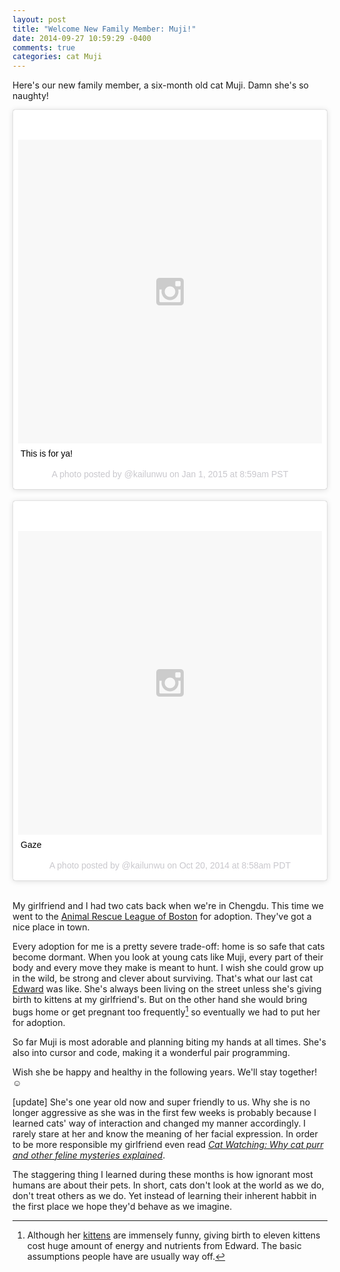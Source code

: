 ```yaml
---
layout: post
title: "Welcome New Family Member: Muji!"
date: 2014-09-27 10:59:29 -0400
comments: true
categories: cat Muji
---
```


Here's our new family member, a six-month old cat Muji. Damn she's so naughty!

<blockquote class="instagram-media" data-instgrm-captioned data-instgrm-version="4" style=" background:#FFF; border:0; border-radius:3px; box-shadow:0 0 1px 0 rgba(0,0,0,0.5),0 1px 10px 0 rgba(0,0,0,0.15); margin: 1px; max-width:658px; padding:0; width:99.375%; width:-webkit-calc(100% - 2px); width:calc(100% - 2px);"><div style="padding:8px;"> <div style=" background:#F8F8F8; line-height:0; margin-top:40px; padding:50% 0; text-align:center; width:100%;"> <div style=" background:url(data:image/png;base64,iVBORw0KGgoAAAANSUhEUgAAACwAAAAsCAMAAAApWqozAAAAGFBMVEUiIiI9PT0eHh4gIB4hIBkcHBwcHBwcHBydr+JQAAAACHRSTlMABA4YHyQsM5jtaMwAAADfSURBVDjL7ZVBEgMhCAQBAf//42xcNbpAqakcM0ftUmFAAIBE81IqBJdS3lS6zs3bIpB9WED3YYXFPmHRfT8sgyrCP1x8uEUxLMzNWElFOYCV6mHWWwMzdPEKHlhLw7NWJqkHc4uIZphavDzA2JPzUDsBZziNae2S6owH8xPmX8G7zzgKEOPUoYHvGz1TBCxMkd3kwNVbU0gKHkx+iZILf77IofhrY1nYFnB/lQPb79drWOyJVa/DAvg9B/rLB4cC+Nqgdz/TvBbBnr6GBReqn/nRmDgaQEej7WhonozjF+Y2I/fZou/qAAAAAElFTkSuQmCC); display:block; height:44px; margin:0 auto -44px; position:relative; top:-22px; width:44px;"></div></div> <p style=" margin:8px 0 0 0; padding:0 4px;"> <a href="https://instagram.com/p/xUaSawPQBx/" style=" color:#000; font-family:Arial,sans-serif; font-size:14px; font-style:normal; font-weight:normal; line-height:17px; text-decoration:none; word-wrap:break-word;" target="_top">This is for ya!</a></p> <p style=" color:#c9c8cd; font-family:Arial,sans-serif; font-size:14px; line-height:17px; margin-bottom:0; margin-top:8px; overflow:hidden; padding:8px 0 7px; text-align:center; text-overflow:ellipsis; white-space:nowrap;">A photo posted by @kailunwu on <time style=" font-family:Arial,sans-serif; font-size:14px; line-height:17px;" datetime="2015-01-01T16:59:51+00:00">Jan 1, 2015 at 8:59am PST</time></p></div></blockquote>
<script async defer src="//platform.instagram.com/en_US/embeds.js"></script>
<br>

<blockquote class="instagram-media" data-instgrm-captioned data-instgrm-version="4" style=" background:#FFF; border:0; border-radius:3px; box-shadow:0 0 1px 0 rgba(0,0,0,0.5),0 1px 10px 0 rgba(0,0,0,0.15); margin: 1px; max-width:658px; padding:0; width:99.375%; width:-webkit-calc(100% - 2px); width:calc(100% - 2px);"><div style="padding:8px;"> <div style=" background:#F8F8F8; line-height:0; margin-top:40px; padding:50% 0; text-align:center; width:100%;"> <div style=" background:url(data:image/png;base64,iVBORw0KGgoAAAANSUhEUgAAACwAAAAsCAMAAAApWqozAAAAGFBMVEUiIiI9PT0eHh4gIB4hIBkcHBwcHBwcHBydr+JQAAAACHRSTlMABA4YHyQsM5jtaMwAAADfSURBVDjL7ZVBEgMhCAQBAf//42xcNbpAqakcM0ftUmFAAIBE81IqBJdS3lS6zs3bIpB9WED3YYXFPmHRfT8sgyrCP1x8uEUxLMzNWElFOYCV6mHWWwMzdPEKHlhLw7NWJqkHc4uIZphavDzA2JPzUDsBZziNae2S6owH8xPmX8G7zzgKEOPUoYHvGz1TBCxMkd3kwNVbU0gKHkx+iZILf77IofhrY1nYFnB/lQPb79drWOyJVa/DAvg9B/rLB4cC+Nqgdz/TvBbBnr6GBReqn/nRmDgaQEej7WhonozjF+Y2I/fZou/qAAAAAElFTkSuQmCC); display:block; height:44px; margin:0 auto -44px; position:relative; top:-22px; width:44px;"></div></div> <p style=" margin:8px 0 0 0; padding:0 4px;"> <a href="https://instagram.com/p/uYVOmjvQHr/" style=" color:#000; font-family:Arial,sans-serif; font-size:14px; font-style:normal; font-weight:normal; line-height:17px; text-decoration:none; word-wrap:break-word;" target="_top">Gaze</a></p> <p style=" color:#c9c8cd; font-family:Arial,sans-serif; font-size:14px; line-height:17px; margin-bottom:0; margin-top:8px; overflow:hidden; padding:8px 0 7px; text-align:center; text-overflow:ellipsis; white-space:nowrap;">A photo posted by @kailunwu on <time style=" font-family:Arial,sans-serif; font-size:14px; line-height:17px;" datetime="2014-10-20T15:58:25+00:00">Oct 20, 2014 at 8:58am PDT</time></p></div></blockquote>
<script async defer src="//platform.instagram.com/en_US/embeds.js"></script>
<br>

My girlfriend and I had two cats back when we're in Chengdu. This time we went to the [Animal Rescue League of Boston](https://www.arlboston.org) for adoption. They've got a nice place in town.

Every adoption for me is a pretty severe trade-off: home is so safe that cats become dormant. When you look at young cats like Muji, every part of their body and every move they make is meant to hunt. I wish she could grow up in the wild, be strong and clever about surviving. That's what our last cat [Edward](http://instagram.com/p/Zkx_4nPQGd/) was like. She's always been living on the street unless she's giving birth to kittens at my girlfriend's. But on the other hand she would bring bugs home or get pregnant too frequently[^1] so eventually we had to put her for adoption.

So far Muji is most adorable and planning biting my hands at all times. She's also into cursor and code, making it a wonderful pair programming.

Wish she be happy and healthy in the following years. We'll stay together! ☺


[update] She's one year old now and super friendly to us. Why she is no longer aggressive as she was in the first few weeks is probably because I learned cats' way of interaction and changed my manner accordingly. I rarely stare at her and know the meaning of her facial expression. In order to be more responsible my girlfriend even read [*Cat Watching: Why cat purr and other feline mysteries explained*](http://www.amazon.com/gp/product/0517880539/ref=oh_aui_detailpage_o06_s00?ie=UTF8&psc=1).

The staggering thing I learned during these months is how ignorant most humans are about their pets. In short, cats don't look at the world as we do, don't treat others as we do. Yet instead of learning their inherent habbit in the first place we hope they'd behave as we imagine.



[^1]: Although her [kittens](http://instagram.com/p/UrFr-8vQDM/) are immensely funny, giving birth to eleven kittens cost huge amount of energy and nutrients from Edward. The basic assumptions people have are usually way off.


